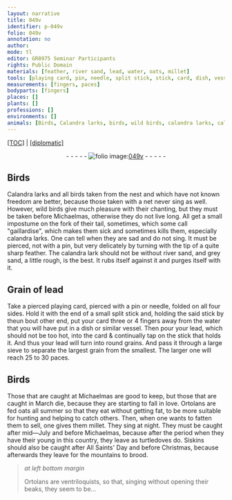 ```yaml
---
layout: narrative
title: 049v
identifier: p-049v
folio: 049v
annotation: no
author:
mode: tl
editor: GR8975 Seminar Participants
rights: Public Domain
materials: [feather, river sand, lead, water, oats, millet]
tools: [playing card, pin, needle, split stick, stick, card, dish, vessel, sieve]
measurements: [fingers, paces]
bodyparts: [fingers]
places: []
plants: []
professions: []
environments: []
animals: [Birds, Calandra larks, birds, wild birds, calandra larks, calandra lark, Ortolans, turtledoves, Siskins]
---
```


<p><a href="{{ site.baseurl }}/translation/">[TOC]</a> | <a href="{{ site.baseurl }}/texts/p-049v_tc/" target="_blank">[diplomatic]</a></p><div class="folio" align="center">- - - - - <a href="http://gallica.bnf.fr/ark:/12148/btv1b10500001g/f104.image" target="_blank"><img src="https://cu-mkp.github.io/2017-workshop-edition/assets/photo-icon.png" alt="folio image: " style="display:inline-block; margin-bottom:-3px;"/>049v</a> - - - - - </div>  
  

## <span class="al">Birds</span>

 
<span class="al">Calandra larks</span> and all <span class="al">birds</span> taken from the nest and which have not known freedom are better, because those taken with a net never sing as well. However, <span class="al">wild birds</span> give much pleasure with their chanting, but they must be taken before Michaelmas, otherwise they do not live long. All get a small impostume on the fork of their tail, sometimes, which some call "gaillardise", which makes them sick and sometimes kills them, especially <span class="al">calandra larks</span>. One can tell when they are sad and do not sing. It must be pierced, not with a pin, but very delicately by turning with the tip of a quite sharp <span class="m">feather</span>. The <span class="al">calandra lark</span> should not be without <span class="m">river sand</span>, and grey sand, a little rough, is the best. It rubs itself against it and purges itself with it. 
 
 
  

## Grain of <span class="m">lead</span>

 
Take a <span class="del">pierced</span> <span class="tl">playing card</span>, pierced with a <span class="tl">pin</span> or <span class="tl">needle</span>, folded on all four sides. Hold it with the end of a small <span class="tl">split stick</span> and, holding the said <span class="tl">stick</span> by the<span class="del">un bout</span> <span class="add">other</span> end, put your <span class="tl">card</span> three or 4 <span class="ms"><span class="bp">fingers</span></span> away from the <span class="m">water</span> that you will have put in a <span class="tl">dish</span> or similar <span class="tl">vessel</span>. Then pour your <span class="m">lead</span>, which should not be too hot, into the <span class="tl">card</span> & continually tap on the <span class="tl">stick</span> that holds it. And thus your <span class="m">lead</span> will turn into round grains. And pass it through a large <span class="tl">sieve</span> to separate the largest grain from the smallest. The larger one will reach 25 to 30 <span class="ms">paces</span>. 
 
 
  

## <span class="al">Birds</span>

 
Those that are caught at Michaelmas are good to keep, but those that are caught in March die, because they are starting to fall in love. <span class="al">Ortolans</span> are fed <span class="m">oats</span> all summer so that they eat without getting fat, to be more suitable for hunting and helping to catch others. Then, when one wants to fatten them to sell, one gives them <span class="m">millet</span>. They sing at night. They must be caught after mid—July and before Michaelmas, because after the period when they have their young in this country, they leave as <span class="al">turtledoves</span> do. <span class="al">Siskins</span> should also be caught after All Saints' Day and before Christmas, because afterwards they leave for the mountains to brood. 
 
> *at left bottom margin*
> 
> 
>   <span class="al">Ortolans</span> are ventriloquists, so that, singing without opening their beaks, they seem to be… 
 
